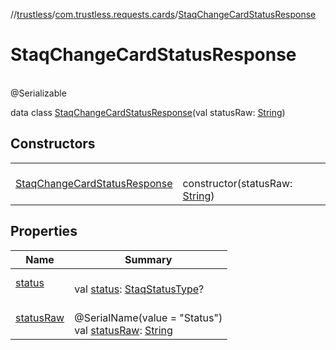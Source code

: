 //[trustless](../../../index.md)/[com.trustless.requests.cards](../index.md)/[StaqChangeCardStatusResponse](index.md)

# StaqChangeCardStatusResponse

\
@Serializable

data class [StaqChangeCardStatusResponse](index.md)(val statusRaw: [String](https://kotlinlang.org/api/latest/jvm/stdlib/kotlin/-string/index.html))

## Constructors

| | |
|---|---|
| [StaqChangeCardStatusResponse](-staq-change-card-status-response.md) | <br>constructor(statusRaw: [String](https://kotlinlang.org/api/latest/jvm/stdlib/kotlin/-string/index.html)) |

## Properties

| Name | Summary |
|---|---|
| [status](status.md) | <br>val [status](status.md): [StaqStatusType](../-staq-status-type/index.md)? |
| [statusRaw](status-raw.md) | <br>@SerialName(value = &quot;Status&quot;)<br>val [statusRaw](status-raw.md): [String](https://kotlinlang.org/api/latest/jvm/stdlib/kotlin/-string/index.html) |
